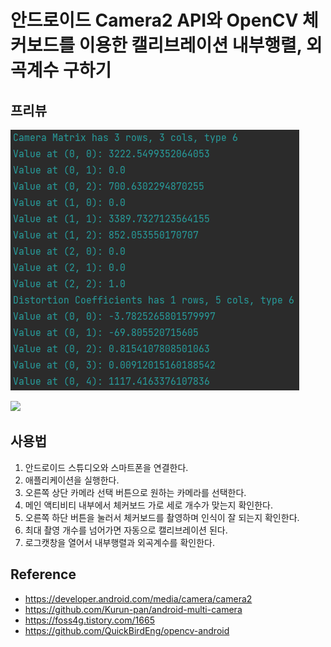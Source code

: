 # 안드로이드 Camera2 API와 OpenCV 체커보드를 이용한 캘리브레이션 내부행렬, 외곡계수 구하기

## 프리뷰

![](https://github.com/wndudwkd003/Android_Camera2_OpenCV_Calibration/blob/master/demo/20240414_035508.png)

![](https://github.com/wndudwkd003/Android_Camera2_OpenCV_Calibration/blob/master/demo/ezgif-7-7defd44b8c.gif)

## 사용법
1. 안드로이드 스튜디오와 스마트폰을 연결한다.
2. 애플리케이션을 실행한다.
3. 오른쪽 상단 카메라 선택 버튼으로 원하는 카메라를 선택한다.
4. 메인 액티비티 내부에서 체커보드 가로 세로 개수가 맞는지 확인한다.
5. 오른쪽 하단 버튼을 눌러서 체커보드를 촬영하며 인식이 잘 되는지 확인한다.
6. 최대 촬영 개수를 넘어가면 자동으로 캘리브레이션 된다.
7. 로그캣창을 열어서 내부행렬과 외곡계수를 확인한다.


## Reference
- https://developer.android.com/media/camera/camera2
- https://github.com/Kurun-pan/android-multi-camera
- https://foss4g.tistory.com/1665
- https://github.com/QuickBirdEng/opencv-android
